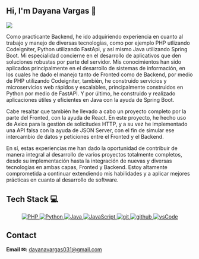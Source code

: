 ## Hi, I'm Dayana Vargas 👋

 ![](https://readme-typing-svg.herokuapp.com?&font=IBM+Plex+Sans&color=abcdef&size=20&lines=Welcome+to+my+GitHub+Profile!)


Como practicante Backend, he ido adquiriendo experiencia en cuanto al trabajo y manejo de diversas tecnologías, como por ejemplo PHP utlizando Codeigniter, Python utilizando FastApi, y así mismo Java utilizando Spring Boot. Mi especialidad concierne en el desarrollo de aplicativos que den soluciones robustas por parte del servidor. Mis conocimientos han sido aplicados principalmente en el desarrollo de sistemas de información, en los cuales he dado el manejo tanto de Fronted como de Backend, por medio de PHP utilizando Codeigniter, también, he construido servicios y microservicios web rápidos y escalables, principalmente construidos en Python por medio de FastAPI. Y por último, he construido y realizado aplicaciones útiles y eficientes en Java con la ayuda de Spring Boot.

Cabe resaltar que también he llevado a cabo un proyecto completo por la parte del Fronted, con la ayuda de React. En este proyecto, he hecho uso de Axios para la gestión de solicitudes HTTP, y a su vez he implementado una API falsa con la ayuda de JSON Server, con el fin de simular ese intercambio de datos y peticiones entre el Fronted y el Backend.

En sí, estas experiencias me han dado la oportunidad de contribuir de manera integral al desarrollo de varios proyectos totalmente completos, desde su implementación hasta la integración de nuevas y diversas tecnologías en ambas capas, Fronted y Backend. Estoy altamente comprometida a continuar extendiendo mis habilidades y a aplicar mejores prácticas en cuanto al desarrollo de software.

## Tech Stack 💻

<p align="center">
  <a href="https://www.php.net" >
    <img alt="PHP" src="https://img.shields.io/badge/PHP-7a86b8?style=for-the-badge&logo=PHP&logoColor=white">
  </a>
  <a href="https://www.python.org" >
    <img alt="Python" src="https://img.shields.io/badge/Python-3776AB?style=for-the-badge&logo=python&logoColor=white">
  </a>
  <a href="https://www.java.com" target="_blank">
    <img alt="Java" src="https://img.shields.io/badge/Java-007396?style=for-the-badge&logo=java&logoColor=white">
  </a>
  <a href="https://developer.mozilla.org/en-US/docs/Web/JavaScript" target="_blank">
    <img alt="JavaScript" src="https://img.shields.io/badge/JavaScript-F7DF1E?style=for-the-badge&logo=javascript&logoColor=black">
  </a>
  <a href="https://git-scm.com/" target="_blank">
    <img src="https://img.shields.io/badge/git-F05032.svg?style=for-the-badge&logo=git&logoColor=white"
      alt="git"/>
  </a>
  <a href="https://github.com/ELanza-48" target="_blank">
    <img src="https://img.shields.io/badge/github-181717.svg?style=for-the-badge&logo=github&logoColor=white" alt="github" />
  </a>
  <a href="https://code.visualstudio.com/" target="_blank">
    <img src="https://img.shields.io/badge/vscode-007ACC.svg?style=for-the-badge&logo=visualstudiocode&logoColor=white" alt="vsCode"/> 
  </a>
</p>


## Contact
 **Email ✉:** dayanavargas031@gmail.com
